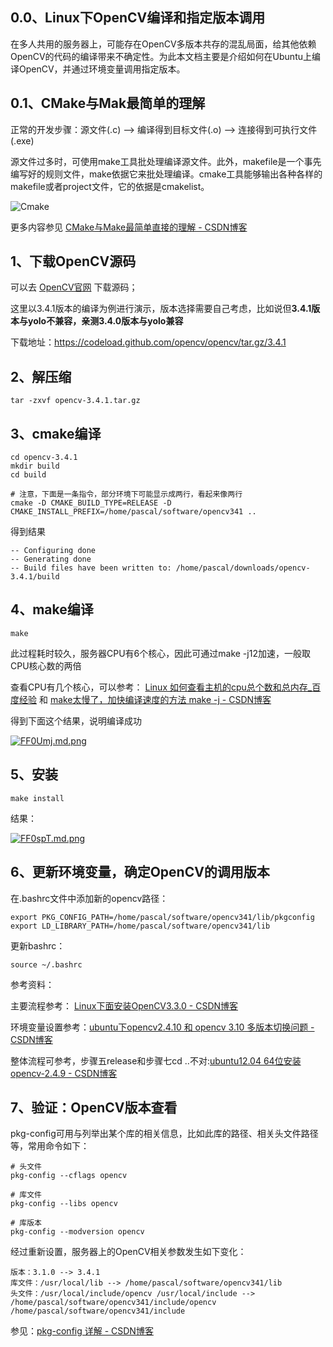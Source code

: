 ## 0.0、Linux下OpenCV编译和指定版本调用

在多人共用的服务器上，可能存在OpenCV多版本共存的混乱局面，给其他依赖OpenCV的代码的编译带来不确定性。为此本文档主要是介绍如何在Ubuntu上编译OpenCV，并通过环境变量调用指定版本。



## 0.1、CMake与Mak最简单的理解

正常的开发步骤：源文件(.c) --> 编译得到目标文件(.o) --> 连接得到可执行文件(.exe)

源文件过多时，可使用make工具批处理编译源文件。此外，makefile是一个事先编写好的规则文件，make依据它来批处理编译。cmake工具能够输出各种各样的makefile或者project文件，它的依据是cmakelist。

![Cmake](https://img-blog.csdn.net/20160521170837135)

更多内容参见 [CMake与Make最简单直接的理解 - CSDN博客](https://blog.csdn.net/zgrjkflmkyc/article/details/51471229)



## 1、下载OpenCV源码

可以去 [OpenCV官网](https://opencv.org/) 下载源码；

这里以3.4.1版本的编译为例进行演示，版本选择需要自己考虑，比如说但**3.4.1版本与yolo不兼容，亲测3.4.0版本与yolo兼容**

下载地址：<https://codeload.github.com/opencv/opencv/tar.gz/3.4.1>



## 2、解压缩

```
tar -zxvf opencv-3.4.1.tar.gz
```



## 3、cmake编译

```
cd opencv-3.4.1
mkdir build
cd build

# 注意，下面是一条指令，部分环境下可能显示成两行，看起来像两行
cmake -D CMAKE_BUILD_TYPE=RELEASE -D CMAKE_INSTALL_PREFIX=/home/pascal/software/opencv341 ..
```

得到结果

```
-- Configuring done
-- Generating done
-- Build files have been written to: /home/pascal/downloads/opencv-3.4.1/build
```



## 4、make编译

```
make
```

此过程耗时较久，服务器CPU有6个核心，因此可通过make -j12加速，一般取CPU核心数的两倍

查看CPU有几个核心，可以参考： [Linux 如何查看主机的cpu总个数和总内存_百度经验](https://jingyan.baidu.com/article/63f2362848492a0209ab3d49.html) 和 [make太慢了，加快编译速度的方法 make -j - CSDN博客](https://blog.csdn.net/gonghuihuihui/article/details/79091762)

得到下面这个结果，说明编译成功

[![FF0Umj.md.png](https://s1.ax1x.com/2018/11/24/FF0Umj.md.png)](https://imgchr.com/i/FF0Umj)



## 5、安装

```
make install
```

结果：

[![FF0spT.md.png](https://s1.ax1x.com/2018/11/24/FF0spT.md.png)](https://imgchr.com/i/FF0spT)



## 6、更新环境变量，确定OpenCV的调用版本

在.bashrc文件中添加新的opencv路径：

```
export PKG_CONFIG_PATH=/home/pascal/software/opencv341/lib/pkgconfig
export LD_LIBRARY_PATH=/home/pascal/software/opencv341/lib
```

更新bashrc：

```
source ~/.bashrc
```

参考资料：

主要流程参考： [Linux下面安装OpenCV3.3.0 - CSDN博客](https://blog.csdn.net/u013685902/article/details/78695094)

环境变量设置参考：[ubuntu下opencv2.4.10 和 opencv 3.10 多版本切换问题 - CSDN博客](
https://blog.csdn.net/kekong0713/article/details/53688131)

整体流程可参考，步骤五release和步骤七cd ..不对:[ubuntu12.04 64位安装opencv-2.4.9 - CSDN博客](https://blog.csdn.net/dengshuai_super/article/details/51394118)



## 7、验证：OpenCV版本查看

pkg-config可用与列举出某个库的相关信息，比如此库的路径、相关头文件路径等，常用命令如下：

```
# 头文件
pkg-config --cflags opencv

# 库文件
pkg-config --libs opencv

# 库版本
pkg-config --modversion opencv
```

经过重新设置，服务器上的OpenCV相关参数发生如下变化：

```
版本：3.1.0 --> 3.4.1
库文件：/usr/local/lib --> /home/pascal/software/opencv341/lib
头文件：/usr/local/include/opencv /usr/local/include -->
/home/pascal/software/opencv341/include/opencv /home/pascal/software/opencv341/include
```

参见：[pkg-config 详解 - CSDN博客](https://blog.csdn.net/newchenxf/article/details/51750239)

